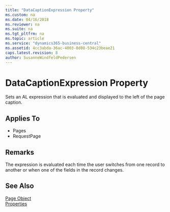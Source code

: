 ```yaml
---
title: "DataCaptionExpression Property"
ms.custom: na
ms.date: 04/16/2018
ms.reviewer: na
ms.suite: na
ms.tgt_pltfrm: na
ms.topic: article
ms.service: "dynamics365-business-central"
ms.assetid: 4cc3abda-36ac-4003-8d08-534c23beae21
caps.latest.revision: 8
author: SusanneWindfeldPedersen
---
```


 

# DataCaptionExpression Property
Sets an AL expression that is evaluated and displayed to the left of the page caption.  
  
## Applies To  
-   Pages  
-   RequestPage
  
## Remarks  
 The expression is evaluated each time the user switches from one record to another or when one of the fields in the record changes.  
  
## See Also  
[Page Object](../devenv-page-object.md)  
[Properties](devenv-properties.md)